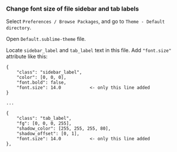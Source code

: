 ### Change font size of file sidebar and tab labels

Select `Preferences / Browse Packages`, and go to `Theme - Default directory`. 

Open `Default.sublime-theme` file.

Locate `sidebar_label` and `tab_label` text in this file. Add `"font.size"` attribute like this:

```
{
    "class": "sidebar_label",
    "color": [0, 0, 0],
    "font.bold": false,
    "font.size": 14.0           <- only this line added
}

...

{
    "class": "tab_label",
    "fg": [0, 0, 0, 255],
    "shadow_color": [255, 255, 255, 80],
    "shadow_offset": [0, 1],
    "font.size": 14.0           <- only this line added
},
``` 
